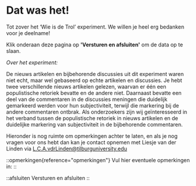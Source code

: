 # Dat was het! 

Tot zover het ‘Wie is de Trol’ experiment. We willen je heel erg bedanken voor je deelname! 

Klik onderaan deze pagina op **'Versturen en afsluiten'** om de data op te slaan.

*Over het experiment:*

De nieuws artikelen en bijbehorende discussies uit dit experiment waren niet echt, maar wel gebaseerd op echte artikelen en discussies. Je hebt twee verschillende nieuws artikelen gelezen, waarvan er één een populistische retoriek bevatte en de andere niet. Daarnaast bevatte een deel van de commentaren in de discussies meningen die duidelijk gemarkeerd werden voor hun subjectiviteit, terwijl die markering bij de andere commentaren ontbrak. Als onderzoekers zijn wij geïnteresseerd in het verband tussen de populistische retoriek in nieuws artikelen en de duidelijke markering van subjectiviteit in de bijbehorende commentaren.

Hieronder is nog ruimte om opmerkingen achter te laten, en als je nog vragen voor ons hebt dan kan je contact opnemen met Liesje van der Linden via L.C.A.vdrLinden@tilburguniversity.edu


::opmerkingen{reference="opmerkingen"}
Vul hier eventuele opmerkingen in:
::

::afsluiten
Versturen en afsluiten
::
